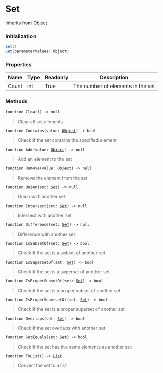 # Set
Inherits from [Object](../objects/Object.md)
### Initialization
```csharp
Set()
Set(parameterValues: Object)
```

### Properties
|Name|Type|Readonly|Description|
|---|---|---|---|
|Count|int|True|The number of elements in the set|


### Methods
<pre class="language-typescript"><code class="lang-typescript">function Clear() -> null</code></pre>
> Clear all set elements
> 
<pre class="language-typescript"><code class="lang-typescript">function Contains(value: <a data-footnote-ref href="#user-content-fn-37">Object</a>) -> bool</code></pre>
> Check if the set contains the specified element
> 
<pre class="language-typescript"><code class="lang-typescript">function Add(value: <a data-footnote-ref href="#user-content-fn-37">Object</a>) -> null</code></pre>
> Add an element to the set
> 
<pre class="language-typescript"><code class="lang-typescript">function Remove(value: <a data-footnote-ref href="#user-content-fn-37">Object</a>) -> null</code></pre>
> Remove the element from the set
> 
<pre class="language-typescript"><code class="lang-typescript">function Union(set: <a data-footnote-ref href="#user-content-fn-28">Set</a>) -> null</code></pre>
> Union with another set
> 
<pre class="language-typescript"><code class="lang-typescript">function Intersect(set: <a data-footnote-ref href="#user-content-fn-28">Set</a>) -> null</code></pre>
> Intersect with another set
> 
<pre class="language-typescript"><code class="lang-typescript">function Difference(set: <a data-footnote-ref href="#user-content-fn-28">Set</a>) -> null</code></pre>
> Difference with another set
> 
<pre class="language-typescript"><code class="lang-typescript">function IsSubsetOf(set: <a data-footnote-ref href="#user-content-fn-28">Set</a>) -> bool</code></pre>
> Check if the set is a subset of another set
> 
<pre class="language-typescript"><code class="lang-typescript">function IsSupersetOf(set: <a data-footnote-ref href="#user-content-fn-28">Set</a>) -> bool</code></pre>
> Check if the set is a superset of another set
> 
<pre class="language-typescript"><code class="lang-typescript">function IsProperSubsetOf(set: <a data-footnote-ref href="#user-content-fn-28">Set</a>) -> bool</code></pre>
> Check if the set is a proper subset of another set
> 
<pre class="language-typescript"><code class="lang-typescript">function IsProperSupersetOf(set: <a data-footnote-ref href="#user-content-fn-28">Set</a>) -> bool</code></pre>
> Check if the set is a proper superset of another set
> 
<pre class="language-typescript"><code class="lang-typescript">function Overlaps(set: <a data-footnote-ref href="#user-content-fn-28">Set</a>) -> bool</code></pre>
> Check if the set overlaps with another set
> 
<pre class="language-typescript"><code class="lang-typescript">function SetEquals(set: <a data-footnote-ref href="#user-content-fn-28">Set</a>) -> bool</code></pre>
> Check if the set has the same elements as another set
> 
<pre class="language-typescript"><code class="lang-typescript">function ToList() -> <a data-footnote-ref href="#user-content-fn-14">List</a></code></pre>
> Convert the set to a list
> 

[^0]: [Camera](../static/Camera.md)
[^1]: [Character](../objects/Character.md)
[^2]: [Collider](../objects/Collider.md)
[^3]: [Collision](../objects/Collision.md)
[^4]: [Color](../objects/Color.md)
[^5]: [Convert](../static/Convert.md)
[^6]: [Cutscene](../static/Cutscene.md)
[^7]: [Dict](../objects/Dict.md)
[^8]: [Game](../static/Game.md)
[^9]: [Human](../objects/Human.md)
[^10]: [Input](../static/Input.md)
[^11]: [Json](../static/Json.md)
[^12]: [LineCastHitResult](../objects/LineCastHitResult.md)
[^13]: [LineRenderer](../objects/LineRenderer.md)
[^14]: [List](../objects/List.md)
[^15]: [Map](../static/Map.md)
[^16]: [MapObject](../objects/MapObject.md)
[^17]: [MapTargetable](../objects/MapTargetable.md)
[^18]: [Math](../static/Math.md)
[^19]: [Network](../static/Network.md)
[^20]: [NetworkView](../objects/NetworkView.md)
[^21]: [PersistentData](../static/PersistentData.md)
[^22]: [Physics](../static/Physics.md)
[^23]: [Player](../objects/Player.md)
[^24]: [Quaternion](../objects/Quaternion.md)
[^25]: [Random](../objects/Random.md)
[^26]: [Range](../objects/Range.md)
[^27]: [RoomData](../static/RoomData.md)
[^28]: [Set](../objects/Set.md)
[^29]: [Shifter](../objects/Shifter.md)
[^30]: [String](../static/String.md)
[^31]: [Time](../static/Time.md)
[^32]: [Titan](../objects/Titan.md)
[^33]: [Transform](../objects/Transform.md)
[^34]: [UI](../static/UI.md)
[^35]: [Vector2](../objects/Vector2.md)
[^36]: [Vector3](../objects/Vector3.md)
[^37]: [Object](../objects/Object.md)
[^38]: [Component](../objects/Component.md)
